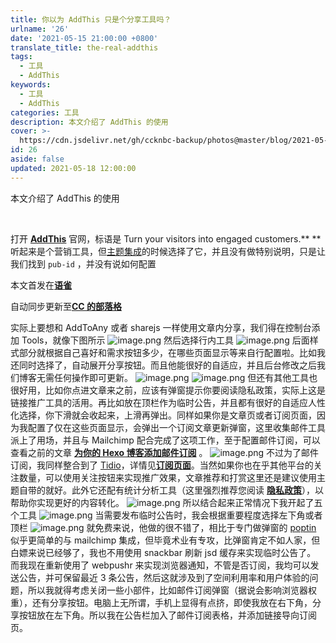 ```yaml
---
title: 你以为 AddThis 只是个分享工具吗？
urlname: '26'
date: '2021-05-15 21:00:00 +0800'
translate_title: the-real-addthis
tags:
  - 工具
  - AddThis
keywords:
  - 工具
  - AddThis
categories: 工具
description: 本文介绍了 AddThis 的使用
cover: >-
  https://cdn.jsdelivr.net/gh/ccknbc-backup/photos@master/blog/2021-05-15~21-52-56.webp
id: 26
aside: false
updated: 2021-05-18 12:00:00
---
```


本文介绍了 AddThis 的使用
​

<!-- more -->

​

打开 [**AddThis**](https://www.addthis.com/) 官网，标语是 Turn your visitors into engaged customers.\*\* \*\*听起来是个营销工具，但[主题集成](https://butterfly.js.org/posts/ceeb73f/#分享)的时候选择了它，并且没有做特别说明，只是让我们找到 `pub-id` ，并没有说如何配置

本文首发在[**语雀**](https://www.yuque.com/ccknbc/blog/24)

自动同步更新至[**CC 的部落格**](https://blog.ccknbc.cc/posts/the-real-addthis)

实际上要想和 AddToAny 或者 sharejs 一样使用文章内分享，我们得在控制台添加 Tools，就像下图所示
![image.png](https://cdn.nlark.com/yuque/0/2021/png/8391407/1621142780727-b0ba0833-f60e-4a95-bb23-2875dd54c3c2.png#height=719&id=ue75333d4&margin=%5Bobject%20Object%5D&name=image.png&originHeight=719&originWidth=1036&originalType=binary&size=69605&status=done&style=none&width=1036)
然后选择行内工具
![image.png](https://cdn.nlark.com/yuque/0/2021/png/8391407/1621142848618-8ff7ab42-7118-4161-9da3-77319203967a.png#height=808&id=udf8793a9&margin=%5Bobject%20Object%5D&name=image.png&originHeight=808&originWidth=1269&originalType=binary&size=54618&status=done&style=none&width=1269)
后面样式部分就根据自己喜好和需求按钮多少，在哪些页面显示等来自行配置啦。比如我还同时选择了，自动展开分享按钮。而且他能很好的自适应，并且后台修改之后我们博客无需任何操作即可更新。
![image.png](https://cdn.nlark.com/yuque/0/2021/png/8391407/1621143046263-9f6aafa6-32f0-4ff6-85e4-be1b7e375617.png#height=56&id=uc42770eb&margin=%5Bobject%20Object%5D&name=image.png&originHeight=56&originWidth=1020&originalType=binary&size=9002&status=done&style=none&width=1020)
![image.png](https://cdn.nlark.com/yuque/0/2021/png/8391407/1621143097471-85b42c6c-3561-4348-a164-f312328a598c.png#height=60&id=u37bce032&margin=%5Bobject%20Object%5D&name=image.png&originHeight=60&originWidth=457&originalType=binary&size=5342&status=done&style=none&width=457)
但还有其他工具也很好用，比如你点进文章来之前，应该有弹窗提示你要阅读隐私政策，实际上这是链接推广工具的活用。再比如放在顶栏作为临时公告，并且都有很好的自适应人性化选择，你下滑就会收起来，上滑再弹出。同样如果你是文章页或者订阅页面，因为我配置了仅在这些页面显示，会弹出一个订阅文章更新弹窗，这里收集邮件工具派上了用场，并且与 Mailchimp 配合完成了这项工作，至于配置邮件订阅，可以查看之前的文章 [**为你的 Hexo 博客添加邮件订阅**](/posts/add-email-subscription-to-your-hexo-blog/) 。
![image.png](https://cdn.nlark.com/yuque/0/2021/png/8391407/1621144135285-b67842b1-b8c9-47a5-bf51-5bbe3e4953d5.png#height=780&id=u06f3186e&margin=%5Bobject%20Object%5D&name=image.png&originHeight=780&originWidth=422&originalType=binary&size=36857&status=done&style=none&width=422)
不过为了邮件订阅，我同样整合到了 [Tidio](https://www.tidio.com/)，详情见[**订阅页面**](/sub)。当然如果你也在乎其他平台的关注数量，可以使用关注按钮来实现推广效果，文章推荐和打赏这里还是建议使用主题自带的就好。此外它还配有统计分析工具（这里强烈推荐您阅读 [**隐私政策**](/privacy-policy)），以帮助你实现更好的内容转化。
![image.png](https://cdn.nlark.com/yuque/0/2021/png/8391407/1621143646876-ecadedf5-be33-4048-a8b9-a1591f3e8fe2.png#height=3898&id=ufa0dc4e3&margin=%5Bobject%20Object%5D&name=image.png&originHeight=3898&originWidth=1584&originalType=binary&size=279916&status=done&style=none&width=1584)
所以结合起来正常情况下我开起了五个工具
![image.png](https://cdn.nlark.com/yuque/0/2021/png/8391407/1621144000308-6da07ca0-5aad-421f-a711-ac1d00aeefd7.png#height=1004&id=uf5bf2d57&margin=%5Bobject%20Object%5D&name=image.png&originHeight=1004&originWidth=1579&originalType=binary&size=83395&status=done&style=none&width=1579)
当需要发布临时公告时，我会根据重要程度选择左下角或者顶栏
![image.png](https://cdn.nlark.com/yuque/0/2021/png/8391407/1621144072301-650ffe7c-8331-4bc4-ab8e-a8870f62dce1.png#height=405&id=uca0d9fc5&margin=%5Bobject%20Object%5D&name=image.png&originHeight=405&originWidth=1583&originalType=binary&size=32828&status=done&style=none&width=1583)
就免费来说，他做的很不错了，相比于专门做弹窗的 [poptin](https://www.poptin.com/blog/zh/create-mailchimp-pop-ups-grow-email-list/) 似乎更简单的与 mailchimp 集成，但毕竟术业有专攻，比弹窗肯定不如人家，但白嫖来说已经够了，我也不用使用 snackbar 刷新 jsd 缓存来实现临时公告了。
而我现在重新使用了 webpushr 来实现浏览器通知，不管是否订阅，我均可以发送公告，并可保留最近 3 条公告，然后这就涉及到了空间利用率和用户体验的问题，所以我就得考虑关闭一些小部件，比如邮件订阅弹窗（据说会影响浏览器权重），还有分享按钮。电脑上无所谓，手机上显得有点挤，即使我放在右下角，分享按钮放在左下角。所以我在公告栏加入了邮件订阅表格，并添加链接导向订阅页。
